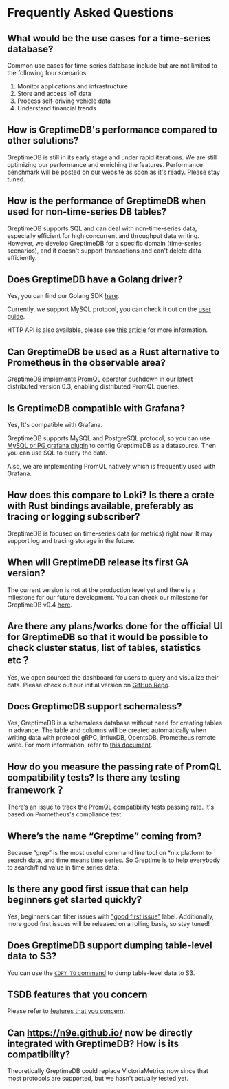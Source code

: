# Frequently Asked Questions

## What would be the use cases for a time-series database?

Common use cases for time-series database include but are not limited to the following four scenarios:

1. Monitor applications and infrastructure
2. Store and access IoT data
3. Process self-driving vehicle data
4. Understand financial trends

## How is GreptimeDB's performance compared to other solutions?

GreptimeDB is still in its early stage and under rapid iterations. We are still optimizing our performance and enriching the features. Performance benchmark will be posted on our website as soon as it's ready. Please stay tuned.

## How is the performance of GreptimeDB when used for non-time-series DB tables?

GreptimeDB supports SQL and can deal with non-time-series data, especially efficient for high concurrent and throughput data writing. However, we develop GreptimeDB for a specific domain (time-series scenarios), and it doesn't support transactions and can't delete data efficiently.

## Does GreptimeDB have a Golang driver?

Yes, you can find our Golang SDK [here](https://github.com/GreptimeTeam/greptimedb-client-go).

Currently, we support MySQL protocol, you can check it out on the [user guide](https://docs.greptime.com/user-guide/supported-protocols/mysql).

HTTP API is also available, please see [this article](https://docs.greptime.com/user-guide/supported-protocols/http-api) for more information.

## Can GreptimeDB be used as a Rust alternative to Prometheus in the observable area?

GreptimeDB implements PromQL operator pushdown in our latest distributed version 0.3, enabling distributed PromQL queries.

## Is GreptimeDB compatible with Grafana?

Yes, It's compatible with Grafana.

GreptimeDB supports MySQL and PostgreSQL protocol, so you can use [MySQL or PG grafana
plugin](https://grafana.com/docs/grafana/latest/datasources/mysql/) to config GreptimeDB as a datasource. Then you can use SQL to query the data.

Also, we are implementing PromQL natively which is frequently used with Grafana.

## How does this compare to Loki? Is there a crate with Rust bindings available, preferably as tracing or logging subscriber?

GreptimeDB is focused on time-series data (or metrics) right now. It may support log and tracing storage in the future.

## When will GreptimeDB release its first GA version?

The current version is not at the production level yet and there is a milestone for our future development.
You can check our milestone for GreptimeDB v0.4 [here](https://github.com/GreptimeTeam/greptimedb/milestone/5).

## Are there any plans/works done for the official UI for GreptimeDB so that it would be possible to check cluster status, list of tables, statistics etc？

Yes, we open sourced the dashboard for users to query and visualize their data.
Please check out our initial version on [GitHub Repo](https://github.com/GreptimeTeam/dashboard).

## Does GreptimeDB support schemaless?

Yes, GreptimeDB is a schemaless database without need for creating tables in advance. The table and columns will be created automatically when writing data with protocol gRPC, InfluxDB, OpentsDB, Prometheus remote write.
For more information, refer to [this document](https://docs.greptime.com/user-guide/table-management#create-table).

## How do you measure the passing rate of PromQL compatibility tests? Is there any testing framework？

There’s [an issue](https://github.com/GreptimeTeam/greptimedb/issues/1042) to track the PromQL compatibility tests passing rate. It's based on Prometheus's compliance test.

## Where’s the name “Greptime” coming from?

Because “grep” is the most useful command line tool on \*nix platform to search data, and time means time series. So Greptime is to help everybody to search/find value in time series data.

## Is there any good first issue that can help beginners get started quickly?

Yes, beginners can filter issues with ["good first issue"](https://github.com/GreptimeTeam/greptimedb/issues?q=label%3A%22good+first+issue%22) label. Additionally, more good first issues will be released on a rolling basis, so stay tuned!

## Does GreptimeDB support dumping table-level data to S3?

You can use the [`COPY TO` command](https://docs.greptime.com/reference/sql/copy#s3) to dump table-level data to S3.

## TSDB features that you concern

Please refer to [features that you concern](/v0.3/user-guide/concepts/features-that-you-concern.md).

## Can https://n9e.github.io/ now be directly integrated with GreptimeDB? How is its compatibility?

Theoretically GreptimeDB could replace VictoriaMetrics now since that most protocols are supported, but we hasn't actually tested yet.
